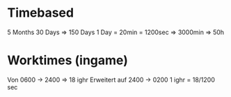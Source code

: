 # Timebased
5 Months
30 Days
=> 150 Days
1 Day = 20min = 1200sec
=> 3000min
=> 50h

# Worktimes (ingame)
Von 0600 -> 2400 => 18 ighr
Erweitert auf 2400 -> 0200
1 ighr = 18/1200 sec 

